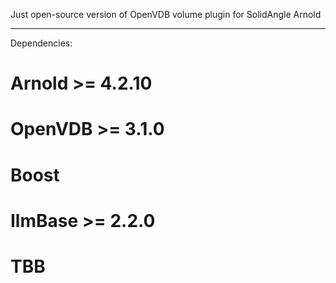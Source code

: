 Just open-source version of OpenVDB volume plugin for SolidAngle Arnold

------------
Dependencies:
 # Arnold >= 4.2.10
 # OpenVDB >= 3.1.0
 # Boost
 # IlmBase >= 2.2.0
 # TBB
